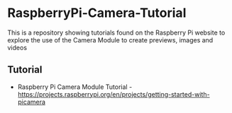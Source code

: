 # RaspberryPi-Camera-Tutorial
This is a repository showing tutorials found on the Raspberry Pi website to explore the use of the Camera Module to create previews, images and videos

## Tutorial
* Raspberry Pi Camera Module Tutorial - <a href="https://projects.raspberrypi.org/en/projects/getting-started-with-picamera">https://projects.raspberrypi.org/en/projects/getting-started-with-picamera</a>
